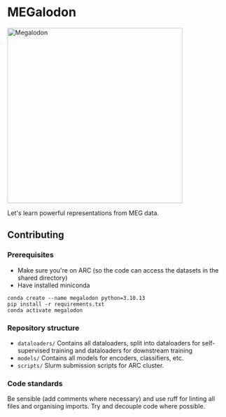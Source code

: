 # MEGalodon
<img src="https://i.imgur.com/tvJLJ1X.png" alt="Megalodon" width="400"/>


Let's learn powerful representations from MEG data.

## Contributing

### Prerequisites
- Make sure you're on ARC (so the code can access the datasets in the shared directory)
- Have installed miniconda

```
conda create --name megalodon python=3.10.13
pip install -r requirements.txt
conda activate megalodon
```

### Repository structure
- `dataloaders/` Contains all dataloaders, split into dataloaders for self-supervised training and dataloaders for downstream training
- `models/` Contains all models for encoders, classifiers, etc.
- `scripts/` Slurm submission scripts for ARC cluster.

### Code standards
Be sensible (add comments where necessary) and use ruff for linting all files and organising imports. Try and decouple code where possible.